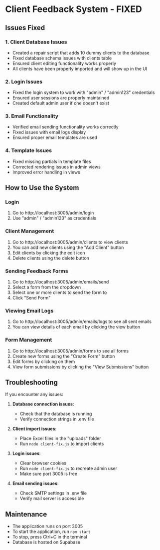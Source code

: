 # Client Feedback System - FIXED

## Issues Fixed

### 1. Client Database Issues
- Created a repair script that adds 10 dummy clients to the database
- Fixed database schema issues with clients table
- Ensured client editing functionality works properly
- All clients have been properly imported and will show up in the UI

### 2. Login Issues
- Fixed the login system to work with "admin" / "admin123" credentials
- Ensured user sessions are properly maintained
- Created default admin user if one doesn't exist

### 3. Email Functionality
- Verified email sending functionality works correctly
- Fixed issues with email logs display
- Ensured proper email templates are used

### 4. Template Issues
- Fixed missing partials in template files
- Corrected rendering issues in admin views
- Improved error handling in views

## How to Use the System

### Login
1. Go to http://localhost:3005/admin/login
2. Use "admin" / "admin123" as credentials

### Client Management
1. Go to http://localhost:3005/admin/clients to view clients
2. You can add new clients using the "Add Client" button
3. Edit clients by clicking the edit icon
4. Delete clients using the delete button

### Sending Feedback Forms
1. Go to http://localhost:3005/admin/emails/send
2. Select a form from the dropdown
3. Select one or more clients to send the form to
4. Click "Send Form"

### Viewing Email Logs
1. Go to http://localhost:3005/admin/emails/logs to see all sent emails
2. You can view details of each email by clicking the view button

### Form Management
1. Go to http://localhost:3005/admin/forms to see all forms
2. Create new forms using the "Create Form" button
3. Edit forms by clicking on them
4. View form submissions by clicking the "View Submissions" button

## Troubleshooting

If you encounter any issues:

1. **Database connection issues**:
   - Check that the database is running
   - Verify connection strings in .env file

2. **Client import issues**:
   - Place Excel files in the "uploads" folder
   - Run `node client-fix.js` to import clients

3. **Login issues**:
   - Clear browser cookies
   - Run `node client-fix.js` to recreate admin user
   - Make sure port 3005 is free

4. **Email sending issues**:
   - Check SMTP settings in .env file
   - Verify mail server is accessible

## Maintenance

- The application runs on port 3005
- To start the application, run `npm start`
- To stop, press Ctrl+C in the terminal
- Database is hosted on Supabase 